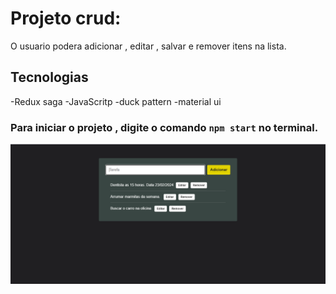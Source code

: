 # Projeto crud: 

O usuario podera adicionar , editar , salvar e remover itens na lista. 
## Tecnologias
-Redux saga 
-JavaScritp 
-duck pattern
-material ui 

### Para iniciar o projeto , digite o comando `npm start` no terminal. 

![Alt text](image.png)
